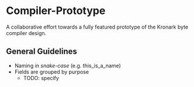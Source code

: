 # Compiler-Prototype
A collaborative effort towards a fully featured prototype of the Kronark byte compiler design.

## General Guidelines
- Naming in *snake-case* (e.g. this_is_a_name)
- Fields are grouped by purpose
    - TODO: specify